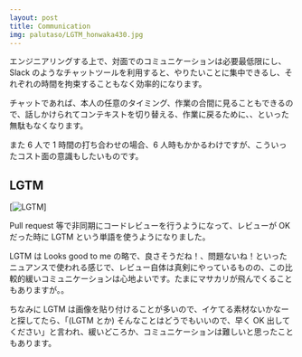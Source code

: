 ```yaml
---
layout: post
title: Communication
img: palutaso/LGTM_honwaka430.jpg
---
```


エンジニアリングする上で、対面でのコミュニケーションは必要最低限にし、Slack のようなチャットツールを利用すると、やりたいことに集中できるし、それぞれの時間を拘束することもなく効率的になります。

チャットであれば、本人の任意のタイミング、作業の合間に見ることもできるので、話しかけられてコンテキストを切り替える、作業に戻るために、、といった無駄もなくなります。

また 6 人で 1 時間の打ち合わせの場合、6 人時もかかるわけですが、こういったコスト面の意識もしたいものです。

## LGTM

[![LGTM](https://www.pakutaso.net/lgtm/LGTM_honwaka430.jpg)]

Pull request 等で非同期にコードレビューを行うようになって、レビューが OK だった時に LGTM という単語を使うようになりました。

LGTM は Looks good to me の略で、良さそうだね！、問題ないね！といったニュアンスで使われる感じで、レビュー自体は真剣にやっているものの、この比較的緩いコミュニケーションは心地よいです。たまにマサカリが飛んでくることもありますが。。

ちなみに LGTM は画像を貼り付けることが多いので、イケてる素材ないかなーと探してたら、「(LGTM とか) そんなことはどうでもいいので、早く OK 出してください」と言われ、緩いどころか、コミュニケーションは難しいと思ったこともあります。
